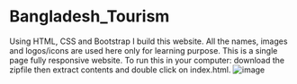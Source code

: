 # Bangladesh_Tourism
Using HTML, CSS and Bootstrap I build this website. All the names, images and logos/icons are used here only for learning purpose.
This is a single page fully responsive website.
To run this in your computer: download the zipfile then extract contents and double click on index.html.
![image](https://user-images.githubusercontent.com/92685144/180063585-21ee4ee6-0275-40e2-a334-1889e04b702f.png)
